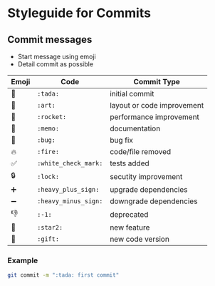 # Styleguide for Commits

## Commit messages

- Start message using emoji
- Detail commit as possible

Emoji | Code | Commit Type
------------ | ------------- | -------------
:tada: | `:tada:` | initial commit
:art: | `:art:` | layout or code improvement
:rocket: | `:rocket:` | performance improvement
:memo: | `:memo:` | documentation
:bug: | `:bug:` | bug fix
:fire: | `:fire:` | code/file removed
:white_check_mark: | `:white_check_mark:` | tests added
:lock: | `:lock:` | secutity improvement
:heavy_plus_sign: | `:heavy_plus_sign:` | upgrade dependencies
:heavy_minus_sign: | `:heavy_minus_sign:` | downgrade dependencies
:-1: | `:-1:` | deprecated
:star2: | `:star2:` | new feature
:gift: | `:gift:` | new code version

### Example
```bash
git commit -m ":tada: first commit"
``` 